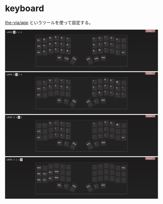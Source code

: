 # keyboard

[the-via/app](https://github.com/the-via/app) というツールを使って設定する。

![](layer0.png)
![](layer1.png)
![](layer2.png)
![](layer3.png)
